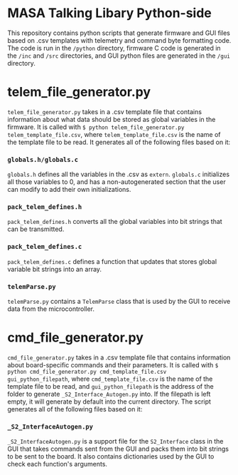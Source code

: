# MASA Talking Libary Python-side
This repository contains python scripts that generate firmware and GUI files based on .csv templates with telemetry and command byte formatting code. The code is run in the `/python` directory, firmware C code is generated in the `/inc` and `/src` directories, and GUI python files are generated in the `/gui` directory.

# telem\_file\_generator.py
`telem_file_generator.py` takes in a .csv template file that contains information about what data should be stored as global variables in the firmware. It is called with `$ python telem_file_generator.py telem_template_file.csv`, where `telem_template_file.csv` is the name of the template file to be read. It generates all of the following files based on it:

### `globals.h/globals.c`
`globals.h` defines all the variables in the .csv as `extern`. `globals.c` initializes all those variables to 0, and has a non-autogenerated section that the user can modify to add their own initializations.

### `pack_telem_defines.h`
`pack_telem_defines.h` converts all the global variables into bit strings that can be transmitted.

### `pack_telem_defines.c`
`pack_telem_defines.c` defines a function that updates that stores global variable bit strings into an array.

### `telemParse.py`
`telemParse.py` contains a `TelemParse` class that is used by the GUI to receive data from the microcontroller.

# cmd\_file\_generator.py
`cmd_file_generator.py` takes in a .csv template file that contains information about board-specific commands and their parameters. It is called with `$ python cmd_file_generator.py cmd_template_file.csv gui_python_filepath`, where `cmd_template_file.csv` is the name of the template file to be read, and `gui_python_filepath` is the address of the folder to generate `_S2_Interface_Autogen.py` into. If the filepath is left empty, it will generate by default into the current directory. The script generates all of the following files based on it:

### `_S2_InterfaceAutogen.py`
`_S2_InterfaceAutogen.py` is a support file for the `S2_Interface` class in the GUI that takes commands sent from the GUI and packs them into bit strings to be sent to the board. It also contains dictionaries used by the GUI to check each function's arguments.
